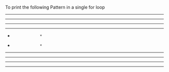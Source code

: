 To print the following Pattern in a single for loop

 * * * * * * * * * * 
 * * * *     * * * * 
 * * *         * * * 
 * *             * * 
 *                 * 
                    
 *                 * 
 * *             * * 
 * * *         * * * 
 * * * *     * * * * 
 * * * * * * * * * * 
 
 
